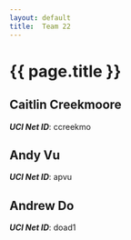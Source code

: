 ```yaml
---
layout: default
title:  Team 22
---
```


# {{ page.title }}


## Caitlin Creekmoore
***UCI Net ID***: ccreekmo

## Andy Vu
***UCI Net ID***: apvu

## Andrew Do
***UCI Net ID***:  doad1
